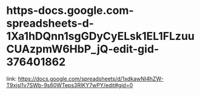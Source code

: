 # https-docs.google.com-spreadsheets-d-1Xa1hDQnn1sgGDyCyELsk1EL1FLzuuCUAzpmW6HbP_jQ-edit-gid-376401862
link: https://docs.google.com/spreadsheets/d/1xdkawNI4hZW-T9xjsl1v7SWb-9s60WTeps3RIKY7wPY/edit#gid=0
